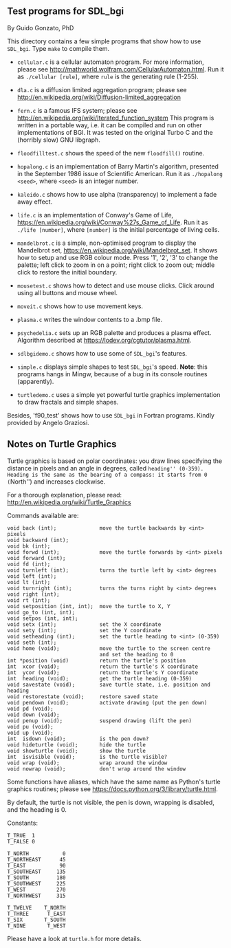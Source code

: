 Test programs for SDL_bgi
-------------------------

By Guido Gonzato, PhD

This directory contains a few simple programs that show how to use
`SDL_bgi`. Type `make` to compile them.


- `cellular.c` is a cellular automaton program. For more information,
please see <http://mathworld.wolfram.com/CellularAutomaton.html>. Run
it as `./cellular [rule]`, where `rule` is the generating rule (1-255).

- `dla.c` is a diffusion limited aggregation program; please see
<http://en.wikipedia.org/wiki/Diffusion-limited_aggregation>

- `fern.c` is a famous IFS system; please see
<http://en.wikipedia.org/wiki/Iterated_function_system> This program is
written in a portable way, i.e. it can be compiled and run on other
implementations of BGI. It was tested on the original Turbo C and
the (horribly slow) GNU libgraph.

- `floodfilltest.c` shows the speed of the new `floodfill()` routine.

- `hopalong.c` is an implementation of Barry Martin's algorithm,
presented in the September 1986 issue of Scientific American. Run it
as `./hopalong <seed>`, where `<seed>` is an integer number.

- `kaleido.c` shows how to use alpha (transparency) to implement a
fade away effect.

- `life.c` is an implementation of Conway's Game of Life,
<https://en.wikipedia.org/wiki/Conway%27s_Game_of_Life>. Run it as
`./life [number]`, where `[number]` is the initial percentage of living
cells.

- `mandelbrot.c` is a simple, non-optimised program to display the
Mandelbrot set, <https://en.wikipedia.org/wiki/Mandelbrot_set>. It
shows how to setup and use RGB colour mode. Press '1', '2', '3' to
change the palette; left click to zoom in on a point; right click to
zoom out; middle click to restore the initial boundary.

- `mousetest.c` shows how to detect and use mouse clicks. Click around
using all buttons and mouse wheel.

- `moveit.c` shows how to use movement keys.

- `plasma.c` writes the window contents to a .bmp file.

- `psychedelia.c` sets up an RGB palette and produces a plasma effect.
Algorithm described at <https://lodev.org/cgtutor/plasma.html>.

- `sdlbgidemo.c` shows how to use some of `SDL_bgi`'s features.

- `simple.c` displays simple shapes to test `SDL_bgi`'s speed.
**Note**: this programs hangs in Mingw, because of a bug in its
console routines (apparently).

- `turtledemo.c` uses a simple yet powerful turtle graphics
implementation to draw fractals and simple shapes.

Besides, 'f90_test' shows how to use `SDL_bgi` in Fortran programs.
Kindly provided by Angelo Graziosi.


Notes on Turtle Graphics
------------------------

Turtle graphics is based on polar coordinates: you draw lines
specifying the distance in pixels and an angle in degrees, called
``heading'' (0-359). Heading is the same as the bearing of a compass: it
starts from 0 (``North'') and increases clockwise.

For a thorough explanation, please read:
<http://en.wikipedia.org/wiki/Turtle_Graphics>

Commands available are:

````
void back (int);              move the turtle backwards by <int> pixels
void backward (int);
void bk (int);
void forwd (int);             move the turtle forwards by <int> pixels
void forward (int);
void fd (int);
void turnleft (int);          turns the turtle left by <int> degrees
void left (int);
void lt (int);
void turnright (int);         turns the turns right by <int> degrees
void right (int);
void rt (int);
void setposition (int, int);  move the turtle to X, Y
void go_to (int, int);
void setpos (int, int);
void setx (int);              set the X coordinate
void sety (int);              set the Y coordinate
void setheading (int);        set the turtle heading to <int> (0-359)
void seth (int);
void home (void);             move the turtle to the screen centre
                              and set the heading to 0
int *position (void)          return the turtle's position
int  xcor (void);             return the turtle's X coordinate
int  ycor (void);             return the turtle's Y coordinate
int  heading (void);          get the turtle heading (0-359)
void savestate (void);        save turtle state, i.e. position and heading
void restorestate (void);     restore saved state
void pendown (void);          activate drawing (put the pen down)
void pd (void);
void down (void);
void penup (void);            suspend drawing (lift the pen)
void pu (void);
void up (void);
int  isdown (void);           is the pen down?
void hideturtle (void);       hide the turtle
void showturtle (void);       show the turtle
int  isvisible (void);        is the turtle visible?
void wrap (void);             wrap around the window
void nowrap (void);           don't wrap around the window
````

Some functions have aliases, which have the same name as Python's
turtle graphics routines; please see
<https://docs.python.org/3/library/turtle.html>.

By default, the turtle is not visible, the pen is down, wrapping is
disabled, and the heading is 0.

Constants:

````
T_TRUE  1
T_FALSE 0

T_NORTH           0
T_NORTHEAST      45
T_EAST           90
T_SOUTHEAST     135
T_SOUTH         180
T_SOUTHWEST     225
T_WEST          270
T_NORTHWEST     315

T_TWELVE    T_NORTH
T_THREE      T_EAST
T_SIX       T_SOUTH
T_NINE       T_WEST
````

Please have a look at `turtle.h` for more details.
